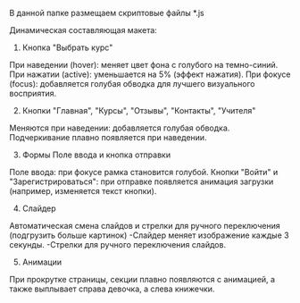 В данной папке размещаем скриптовые файлы *.js

Динамическая составляющая макета:

1. Кнопка "Выбрать курс"

При наведении (hover): меняет цвет фона с голубого на темно-синий.
При нажатии (active): уменьшается на 5% (эффект нажатия).
При фокусе (focus): добавляется голубая обводка для лучшего визуального восприятия.

2. Кнопки "Главная", "Курсы", "Отзывы", "Контакты", "Учителя"

Меняются при наведении: добавляется голубая обводка.
Подчеркивание плавно появляется при наведении.

3. Формы
Поле ввода и кнопка отправки

Поле ввода: при фокусе рамка становится голубой.
Кнопки "Войти" и "Зарегистрироваться": при отправке появляется анимация загрузки (например, изменяется текст кнопки).

4. Слайдер

Автоматическая смена слайдов и стрелки для ручного переключения (подгрузить больше картинок)
-Слайдер меняет изображение каждые 3 секунды.
-Стрелки для ручного переключения слайдов.

5. Анимации

При прокрутке страницы, секции плавно появляются с анимацией, а также выплывает справа девочка, а слева книжечки.

